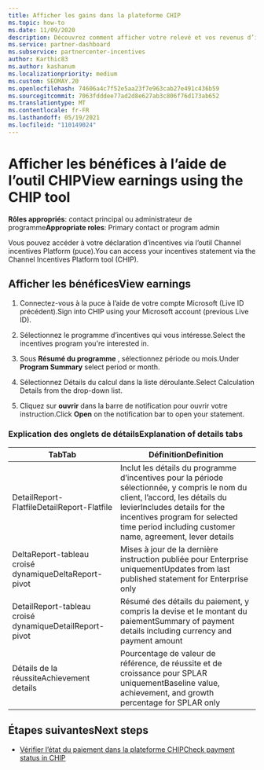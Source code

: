 ```yaml
---
title: Afficher les gains dans la plateforme CHIP
ms.topic: how-to
ms.date: 11/09/2020
description: Découvrez comment afficher votre relevé et vos revenus d’incentives dans l’outil de plateforme Channel incentives (CHIP).
ms.service: partner-dashboard
ms.subservice: partnercenter-incentives
author: Karthic83
ms.author: kashanum
ms.localizationpriority: medium
ms.custom: SEOMAY.20
ms.openlocfilehash: 74606a4c7f52e5aa23f7e963cab27e491c436b59
ms.sourcegitcommit: 7063fdddee77ad2d8e627ab3c806f76d173ab652
ms.translationtype: MT
ms.contentlocale: fr-FR
ms.lasthandoff: 05/19/2021
ms.locfileid: "110149024"
---
```

# <a name="view-earnings-using-the-chip-tool"></a><span data-ttu-id="71a47-103">Afficher les bénéfices à l’aide de l’outil CHIP</span><span class="sxs-lookup"><span data-stu-id="71a47-103">View earnings using the CHIP tool</span></span>

<span data-ttu-id="71a47-104">**Rôles appropriés**: contact principal ou administrateur de programme</span><span class="sxs-lookup"><span data-stu-id="71a47-104">**Appropriate roles**: Primary contact or program admin</span></span>

<span data-ttu-id="71a47-105">Vous pouvez accéder à votre déclaration d’incentives via l’outil Channel incentives Platform (puce).</span><span class="sxs-lookup"><span data-stu-id="71a47-105">You can access your incentives statement via the Channel Incentives Platform tool (CHIP).</span></span>

## <a name="view-earnings"></a><span data-ttu-id="71a47-106">Afficher les bénéfices</span><span class="sxs-lookup"><span data-stu-id="71a47-106">View earnings</span></span>

1. <span data-ttu-id="71a47-107">Connectez-vous à la puce à l’aide de votre compte Microsoft (Live ID précédent).</span><span class="sxs-lookup"><span data-stu-id="71a47-107">Sign into CHIP using your Microsoft account (previous Live ID).</span></span>

2. <span data-ttu-id="71a47-108">Sélectionnez le programme d’incentives qui vous intéresse.</span><span class="sxs-lookup"><span data-stu-id="71a47-108">Select the incentives program you're interested in.</span></span>

3. <span data-ttu-id="71a47-109">Sous **Résumé du programme** , sélectionnez période ou mois.</span><span class="sxs-lookup"><span data-stu-id="71a47-109">Under **Program Summary** select period or month.</span></span> 
1. <span data-ttu-id="71a47-110">Sélectionnez Détails du calcul dans la liste déroulante.</span><span class="sxs-lookup"><span data-stu-id="71a47-110">Select Calculation Details from the drop-down list.</span></span>
1.  <span data-ttu-id="71a47-111">Cliquez sur **ouvrir** dans la barre de notification pour ouvrir votre instruction.</span><span class="sxs-lookup"><span data-stu-id="71a47-111">Click **Open** on the notification bar  to open your statement.</span></span>

### <a name="explanation-of-details-tabs"></a><span data-ttu-id="71a47-112">Explication des onglets de détails</span><span class="sxs-lookup"><span data-stu-id="71a47-112">Explanation of details tabs</span></span>

|<span data-ttu-id="71a47-113">**Tab**</span><span class="sxs-lookup"><span data-stu-id="71a47-113">**Tab**</span></span>|<span data-ttu-id="71a47-114">**Définition**</span><span class="sxs-lookup"><span data-stu-id="71a47-114">**Definition**</span></span>|
|-------------|--------------------------|
|<span data-ttu-id="71a47-115">DetailReport-Flatfile</span><span class="sxs-lookup"><span data-stu-id="71a47-115">DetailReport-Flatfile</span></span>|<span data-ttu-id="71a47-116">Inclut les détails du programme d’incentives pour la période sélectionnée, y compris le nom du client, l’accord, les détails du levier</span><span class="sxs-lookup"><span data-stu-id="71a47-116">Includes details for the incentives program for selected time period including customer name, agreement, lever details</span></span>|
|<span data-ttu-id="71a47-117">DeltaReport-tableau croisé dynamique</span><span class="sxs-lookup"><span data-stu-id="71a47-117">DeltaReport-pivot</span></span>|<span data-ttu-id="71a47-118">Mises à jour de la dernière instruction publiée pour Enterprise uniquement</span><span class="sxs-lookup"><span data-stu-id="71a47-118">Updates from last published statement for Enterprise only</span></span>|
|<span data-ttu-id="71a47-119">DetailReport-tableau croisé dynamique</span><span class="sxs-lookup"><span data-stu-id="71a47-119">DetailReport-pivot</span></span>|<span data-ttu-id="71a47-120">Résumé des détails du paiement, y compris la devise et le montant du paiement</span><span class="sxs-lookup"><span data-stu-id="71a47-120">Summary of payment details including currency and payment amount</span></span>|
|<span data-ttu-id="71a47-121">Détails de la réussite</span><span class="sxs-lookup"><span data-stu-id="71a47-121">Achievement details</span></span>|<span data-ttu-id="71a47-122">Pourcentage de valeur de référence, de réussite et de croissance pour SPLAR uniquement</span><span class="sxs-lookup"><span data-stu-id="71a47-122">Baseline value, achievement, and growth percentage for SPLAR only</span></span>|

## <a name="next-steps"></a><span data-ttu-id="71a47-123">Étapes suivantes</span><span class="sxs-lookup"><span data-stu-id="71a47-123">Next steps</span></span>

- [<span data-ttu-id="71a47-124">Vérifier l’état du paiement dans la plateforme CHIP</span><span class="sxs-lookup"><span data-stu-id="71a47-124">Check payment status in CHIP</span></span>](chip-payment-status.md)